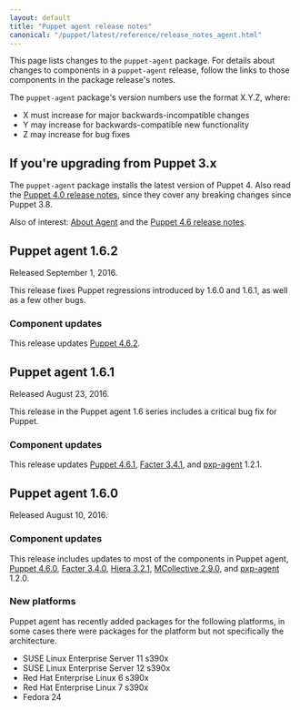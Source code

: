 ```yaml
---
layout: default
title: "Puppet agent release notes"
canonical: "/puppet/latest/reference/release_notes_agent.html"
---
```


[Puppet 4.6.0]: /puppet/4.6/reference/release_notes.html#puppet-460
[Puppet 4.6.1]: /puppet/4.6/reference/release_notes.html#puppet-461
[Puppet 4.6.2]: /puppet/4.6/reference/release_notes.html#puppet-462

[Facter 3.4.0]: /facter/3.4/release_notes.html#facter-340
[Facter 3.4.1]: /facter/3.4/release_notes.html#facter-341

[Hiera 3.2.1]: /hiera/3.2/release_notes.html#hiera-321

[MCollective 2.9.0]: /mcollective/releasenotes.html#2_9_0

[pxp-agent]: https://github.com/puppetlabs/pxp-agent


This page lists changes to the `puppet-agent` package. For details about changes to components in a `puppet-agent` release, follow the links to those components in the package release's notes.

The `puppet-agent` package's version numbers use the format X.Y.Z, where:

* X must increase for major backwards-incompatible changes
* Y may increase for backwards-compatible new functionality
* Z may increase for bug fixes

## If you're upgrading from Puppet 3.x

The `puppet-agent` package installs the latest version of Puppet 4. Also read the [Puppet 4.0 release notes](/puppet/4.0/reference/release_notes.html), since they cover any breaking changes since Puppet 3.8.

Also of interest: [About Agent](./about_agent.html) and the [Puppet 4.6 release notes](./release_notes.html).

## Puppet agent 1.6.2

Released September 1, 2016.

This release fixes Puppet regressions introduced by 1.6.0 and 1.6.1, as well as a few other bugs.

### Component updates

This release updates [Puppet 4.6.2][].

## Puppet agent 1.6.1

Released August 23, 2016.

This release in the Puppet agent 1.6 series includes a critical bug fix for Puppet.

### Component updates

This release updates [Puppet 4.6.1][], [Facter 3.4.1][], and [pxp-agent][] 1.2.1.

## Puppet agent 1.6.0

Released August 10, 2016.

### Component updates

This release includes updates to most of the components in Puppet agent, [Puppet 4.6.0][], [Facter 3.4.0][], [Hiera 3.2.1][], [MCollective 2.9.0][], and [pxp-agent][] 1.2.0.

### New platforms

Puppet agent has recently added packages for the following platforms, in some cases there were packages for the platform but not specifically the architecture.

* SUSE Linux Enterprise Server 11 s390x
* SUSE Linux Enterprise Server 12 s390x
* Red Hat Enterprise Linux 6 s390x
* Red Hat Enterprise Linux 7 s390x
* Fedora 24
